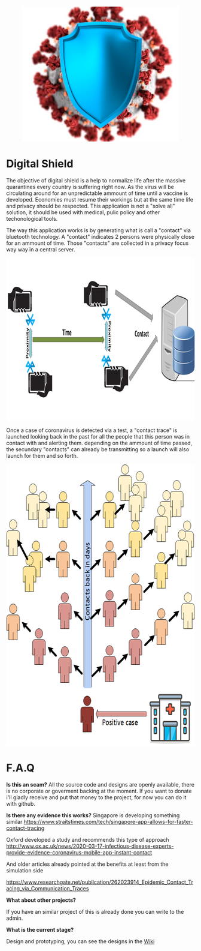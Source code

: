 
<p align="center">
  <img width="420" height="360" src="https://github.com/jotatsu/Digital-Shield/blob/master/Modelio/Logo.png">
</p>


# Digital Shield

The objective of digital shield is a help to normalize life after the massive quarantines every country is suffering right now. As the virus will be circulating around for an unpredictable ammount of time until a vaccine is developed. Economies must resume their workings but at the same time life and privacy should be respected.  This application is not a "solve all" solution, it should be used with medical, pulic policy and other techonological tools. 

The way this application works is by generating what is call a "contact" via bluetooth technology. A "contact" indicates 2 persons were physically close for an ammount of time. Those "contacts" are collected in a privacy focus way way in a central server. 

<p align="center">
  <img width="1056" height="434" src="https://github.com/jotatsu/Digital-Shield/blob/master/Modelio/Contact.png">
</p>

 
Once a case of coronavirus is detected via a test, a "contact trace" is launched looking back in the past for all the people that this person was in contact with and alerting them. depending on the ammount of time passed, the secundary "contacts" can already be transmitting so a launch will also launch for them and so forth. 

<p align="center">
  <img width="655" height="751" src="https://github.com/jotatsu/Digital-Shield/blob/master/Modelio/ContactTrace.png">
</p>

# F.A.Q

**Is this an scam?**
All the source code and designs are openly available, there is no corporate or goverment backing at the moment. If you want to donate i'll gladly receive and put that money to the project, for now you can do it with github. 

**Is there any evidence this works?**
Singapore is developing something similar 
https://www.straitstimes.com/tech/singapore-app-allows-for-faster-contact-tracing

Oxford developed a study and recommends this type of approach
http://www.ox.ac.uk/news/2020-03-17-infectious-disease-experts-provide-evidence-coronavirus-mobile-app-instant-contact

And older articles already pointed at the benefits at least from the simulation side

https://www.researchgate.net/publication/262023914_Epidemic_Contact_Tracing_via_Communication_Traces

**What about other projects?**

If you have an similar project of this is already done you can write to the admin. 


**What is the current stage?**

Design and prototyping, you can see the designs in the [Wiki](https://github.com/jotatsu/Digital-Shield/wiki)  

